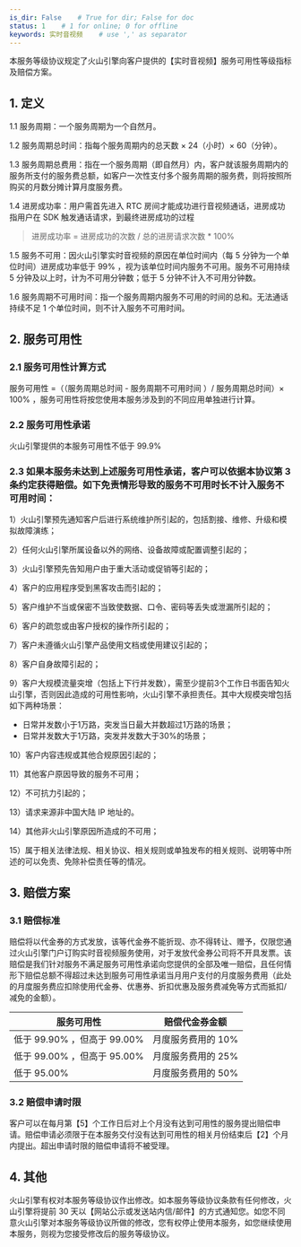 ```yaml
---
is_dir: False    # True for dir; False for doc
status: 1    # 1 for online; 0 for offline
keywords: 实时音视频    # use ',' as separator
---
```


本服务等级协议规定了火山引擎向客户提供的【实时音视频】服务可用性等级指标及赔偿方案。

## 1. 定义

1.1 服务周期：一个服务周期为一个自然月。

1.2 服务周期总时间：指每个服务周期内的总天数 × 24（小时）× 60（分钟）。

1.3 服务周期总费用：指在一个服务周期（即自然月）内，客户就该服务周期内的服务所支付的服务费总额，如客户一次性支付多个服务周期的服务费，则将按照所购买的月数分摊计算月度服务费。

1.4 进房成功率：用户需首先进入 RTC 房间才能成功进行音视频通话，进房成功指用户在 SDK 触发通话请求，到最终进房成功的过程

> 进房成功率 = 进房成功的次数 / 总的进房请求次数 \* 100%

1.5 服务不可用：因火山引擎实时音视频的原因在单位时间内（每 5 分钟为一个单位时间）进房成功率低于 99% ，视为该单位时间内服务不可用。服务不可用持续 5 分钟及以上时，计为不可用分钟数；低于 5 分钟不计入不可用分钟数。

1.6 服务周期不可用时间：指一个服务周期内服务不可用的时间的总和。无法通话持续不足 1 个单位时间，则不计入服务不可用时间。

## 2. 服务可用性
    

### 2.1 服务可用性计算方式

服务可用性 =（（服务周期总时间 - 服务周期不可用时间 ）/ 服务周期总时间）× 100% ，服务可用性将按您使用本服务涉及到的不同应用单独进行计算。

### 2.2 服务可用性承诺

火山引擎提供的本服务可用性不低于 99.9%

### 2.3 如果本服务未达到上述服务可用性承诺，客户可以依据本协议第 3 条约定获得赔偿。如下免责情形导致的服务不可用时长不计入服务不可用时间：

1）火山引擎预先通知客户后进行系统维护所引起的，包括割接、维修、升级和模拟故障演练；

2）任何火山引擎所属设备以外的网络、设备故障或配置调整引起的；

3）火山引擎预先告知用户由于重大活动或促销等引起的；

4）客户的应用程序受到黑客攻击而引起的；

5）客户维护不当或保密不当致使数据、口令、密码等丢失或泄漏所引起的；

6）客户的疏忽或由客户授权的操作所引起的；

7）客户未遵循火山引擎产品使用文档或使用建议引起的；

8）客户自身故障引起的；

9）客户大规模流量突增（包括上下行并发数），需至少提前3个工作日书面告知火山引擎，否则因此造成的可用性影响，火山引擎不承担责任。其中大规模突增包括如下两种场景：
- 日常并发数小于1万路，突发当日最大并数超过1万路的场景；
- 日常并发数大于1万路，突发并发数大于30%的场景；

10）客户内容违规或其他合规原因引起的；

11）其他客户原因导致的服务不可用；

12）不可抗力引起的；

13）请求来源非中国大陆 IP 地址的。

14）其他非火山引擎原因所造成的不可用；

15）属于相关法律法规、相关协议、相关规则或单独发布的相关规则、说明等中所述的可以免责、免除补偿责任等的情况。


## 3. 赔偿方案
    

### 3.1 赔偿标准

赔偿将以代金券的方式发放，该等代金券不能折现、亦不得转让、赠予，仅限您通过火山引擎门户订购实时音视频服务使用，对于发放代金券公司将不开具发票。该赔偿是我们针对服务不满足服务可用性承诺向您提供的全部及唯一赔偿，且任何情形下赔偿总额不得超过未达到服务可用性承诺当月用户支付的月度服务费用（此处的月度服务费应扣除使用代金券、优惠券、折扣优惠及服务费减免等方式而抵扣/减免的金额）。

| 服务可用性 | 赔偿代金券金额 |
| --- | --- |
| 低于 99.90% ，但高于 99.00% | 月度服务费用的 10% |
| 低于 99.00% ，但高于 95.00% | 月度服务费用的 25% |
| 低于 95.00% | 月度服务费用的 50% |

### 3.2 赔偿申请时限

客户可以在每月第【5】个工作日后对上个月没有达到可用性的服务提出赔偿申请。赔偿申请必须限于在本服务交付没有达到可用性的相关月份结束后【2】个月内提出。超出申请时限的赔偿申请将不被受理。

## 4. 其他
    

火山引擎有权对本服务等级协议作出修改。如本服务等级协议条款有任何修改，火山引擎将提前 30 天以【网站公示或发送站内信/邮件】的方式通知您。如您不同意火山引擎对本服务等级协议所做的修改，您有权停止使用本服务，如您继续使用本服务，则视为您接受修改后的服务等级协议。
